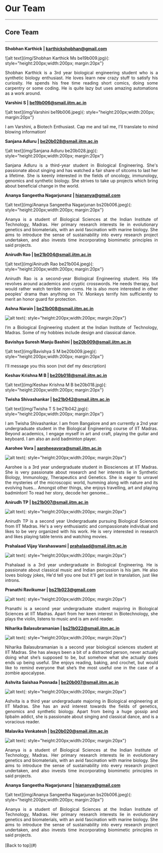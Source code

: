 # **Our Team**

<hr style="height:1px;border:none;color:#808080;background-color:#808080;" />

## **Core Team**
<hr style="height:1px;border:none;color:#808080;background-color:#808080;" />

**Shobhan Karthick | <a href="mailto:karthickshobhan@gmail.com">karthickshobhan@gmail.com</a>**

![alt text](img/Shobhan Karthick Ms be19b009.jpg){: style="height:200px;width:200px; margin:20px"}
<div style="text-align: justify">
Shobhan Karthick is a 3rd year biological engineering student who is a synthetic biology enthusiast. He loves learn new crazy stuff to satisfy his curiosity. He spends his free time reading short comics, doing some carpentry or some coding. He is quite lazy but uses amazing automations as a work around.
</div>

**Varshini S | <a href="mailto:be19b006@smail.iitm.ac.in">be19b006@smail.iitm.ac.in</a>**

![alt text](img/Varshini be19b006.jpeg){: style="height:200px;width:200px; margin:20px"}
<div style="text-align: justify">
I am Varshini, a Biotech Enthusiast. Cap me and tail me, I'll translate to mind blowing information!
</div>

**Sanjana Adluru | <a href="mailto:be20b028@smail.iitm.ac.in">be20b028@smail.iitm.ac.in</a>**

![alt text](img/Sanjana Adluru be20b028.jpg){: style="height:200px;width:200px; margin:20px"}
<div style="text-align: justify">
Sanjana Adluru is a third-year student in Biological Engineering. She's passionate about singing and has watched a fair share of sitcoms to last her a lifetime. She is keenly interested in the fields of oncology, immunology, genomics and synthetic biology. She strives to take up projects which bring about beneficial change in the world. 
</div>

**Ananya Sangeetha Nagarjunanz | <a href="mailto:hiananya@gmail.com">hiananya@gmail.com</a>**

![alt text](img/Ananya Sangeetha Nagarjunan bs20b006.jpeg){: style="height:200px;width:200px; margin:20px"}
<div style="text-align: justify">
Ananya is a student of Biological Sciences at the Indian Institute of Technology, Madras. Her primary research interests lie in evolutionary genetics and biomaterials, with an avid fascination with marine biology. She aims to introduce the sense of sustainability into every research project undertaken, and also invests time incorporating biomimetic principles in said projects. 
</div>

**Anirudh Rao | <a href="mailto:be21b004@smail.iitm.ac.in">be21b004@smail.iitm.ac.in</a>**

![alt text](img/Anirudh Rao be21b004.jpeg){: style="height:200px;width:200px; margin:20px"}
<div style="text-align: justify">
Anirudh Rao is a second-year Biological Engineering student. His life revolves around academics and cryptic crosswords. He needs therapy, but would rather watch terrible rom-coms. He is also more interested in other peoples’ drama than anything on TV. Monkeys terrify him sufficiently to merit an honor guard for protection.
</div>

**Ashna Narain | <a href="mailto:be21b008@smail.iitm.ac.in">be21b008@smail.iitm.ac.in</a>**

![alt text](img/ashna.jpeg){: style="height:200px;width:200px; margin:20px"}
<div style="text-align: justify">
I’m a Biological Engineering student at the Indian Institute of Technology, Madras. Some of my hobbies include design and classical dance.
</div>

**Bavishya Suresh Manju Bashini  | <a href="mailto:be20b009@smail.iitm.ac.in">be20b009@smail.iitm.ac.in</a>**

![alt text](img/Bavishya S M be20b009.jpeg){: style="height:200px;width:200px; margin:20px"}
<div style="text-align: justify">
I’ll message you this soon (not def my description)
</div>

**Keshav Krishna M B | <a href="mailto:be20b018@smail.iitm.ac.in">be20b018@smail.iitm.ac.in</a>**

![alt text](img/Keshav Krishna M B be20b018.jpg){: style="height:200px;width:200px; margin:20px"}
<div style="text-align: justify">
</div>

**Twisha Shivashankar | <a href="mailto:be21b042@smail.iitm.ac.in">be21b042@smail.iitm.ac.in</a>**

![alt text](img/Twisha T S be21b042.jpg){: style="height:200px;width:200px; margin:20px"}
<div style="text-align: justify">
I am Twisha Shivashankar. I am from Bangalore and am currently a 2nd year undergraduate student in the Biological Engineering course of IIT Madras. Beyond academics, I engage myself in art and craft, playing the guitar and keyboard. I am also an avid badminton player.
</div>

**Aarohee Vora | <a href="mailto:aaroheeavora@smail.iitm.ac.in">aaroheeavora@smail.iitm.ac.in</a>**

![alt text](img/Aaro.jpeg){: style="height:200px;width:200px; margin:20px"}
<div style="text-align: justify">
Aarohee is a 3rd year undergraduate student in Biosciences at IIT Madras. She is very passionate about research and her interests lie in Synthetic Biology, Immunology, Therapeutics and Genetics. She is eager to unravel the mysteries of the microscopic world, humming along with nature and its evolving hues... Amongst other things, she enjoys travelling, art and playing badminton! To read her story, decode her genome... 
</div>

**Anirudh TP | <a href="mailto:bs21b007@smail.iitm.ac.in">bs21b007@smail.iitm.ac.in</a>**

![alt text](img/anirudh.jpg){: style="height:200px;width:200px; margin:20px"}
<div style="text-align: justify">
Anirudh TP is a second year Undergraduate pursuing Biological Sciences from IIT Madras. He's a very enthusiastic and compassionate individual and likes to be very organized with his work. He is very interested in research and likes playing table tennis and watching movies.  
</div>

**Prahalaad Vijay Varahaswami | <a href="mailto:prahalaad@smail.iitm.ac.in">prahalaad@smail.iitm.ac.in</a>**

![alt text](img/prahalaad.jpeg){: style="height:200px;width:200px; margin:20px"}
<div style="text-align: justify">
Prahalaad is a 3rd year undergraduate in Biological Engineering. He is passionate about classical music and Indian percussion is his jam. He also loves biology jokes, He'd tell you one but it'll get lost in translation, just like introns. 
</div>

**Pranathi Ravikumar | <a href="mailto:bs21b023@gmail.com">bs21b023@gmail.com</a>**

![alt text](img/pranathi.jpg){: style="height:200px;width:200px; margin:20px"}
<div style="text-align: justify">
Pranathi is a second year undergraduate student majoring in Biological Sciences at IIT Madras. Apart from her keen interest in Biotechnology, she plays the violin, listens to music and is am avid reader.   
</div>

**Niharika Balasubramanian  | <a href="mailto:bs21b022@smail.iitm.ac.in">bs21b022@smail.iitm.ac.in</a>**

![alt text](img/niharika.jpeg){: style="height:200px;width:200px; margin:20px"}
<div style="text-align: justify">
Niharika Balasubramanian is a second year biological sciences student at IIT Madras. She has always been a bit of a distracted person, never actually doing what she’s supposed to be, but somehow what she actually does ends up being useful. She enjoys reading, baking, and crochet, but would like to remind everyone that she’s the most useful one in the case of a zombie apocalypse.  
</div>

**Ashvita Saishaa Ponnada  | <a href="mailto:be20b007@smail.iitm.ac.in">be20b007@smail.iitm.ac.in</a>**

![alt text](img/ashvita.jpg){: style="height:200px;width:200px; margin:20px"}
<div style="text-align: justify">
Ashvita is a third year undergraduate majoring in Biological engineering at IIT Madras. She has an avid interest towards the fields of genetics, genomics and synthetic biology. Apart from being a huge gossip and lipbalm addict, she is passionate about singing and classical dance, and is a voracious reader. 
</div>

**Malavika Venkatesh  | <a href="mailto:bs20b020@smail.iitm.ac.in">bs20b020@smail.iitm.ac.in</a>**

![alt text](img/malavika.jpg){: style="height:200px;width:200px; margin:20px"}
<div style="text-align: justify">
Ananya is a student of Biological Sciences at the Indian Institute of Technology, Madras. Her primary research interests lie in evolutionary genetics and biomaterials, with an avid fascination with marine biology. She aims to introduce the sense of sustainability into every research project undertaken, and also invests time incorporating biomimetic principles in said projects. 
</div>

**Ananya Sangeetha Nagarjunanz | <a href="mailto:hiananya@gmail.com">hiananya@gmail.com</a>**

![alt text](img/Ananya Sangeetha Nagarjunan bs20b006.jpeg){: style="height:200px;width:200px; margin:20px"}
<div style="text-align: justify">
Ananya is a student of Biological Sciences at the Indian Institute of Technology, Madras. Her primary research interests lie in evolutionary genetics and biomaterials, with an avid fascination with marine biology. She aims to introduce the sense of sustainability into every research project undertaken, and also invests time incorporating biomimetic principles in said projects. 
</div>



<br>
[Back to top](#)
